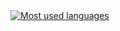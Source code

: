 <a href="https://github.com/enzo-berti">
  <img src="https://github-readme-stats.vercel.app/api/top-langs/?username=enzo-berti&layout=compact&langs_count=8&card_width=460" alt="Most used languages" style="align-self: stretch;"/>
</a>

